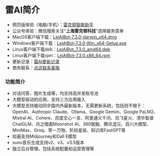 # 雷AI简介

- 网页版体验（电脑/手机）：[雷克顿智能助手](https://leiaibot.com)
- 公众号体验：微信搜索关注“**上海雷克顿科技**”选择服务菜单
- MacOS客户端下载：[LeiAIBot-7.3.0-darwin_x64.dmg](https://oss.leikeduntech.com/public/leiaibot_app/macos/LeiAIBot-7.3.0-darwin_x64.dmg)
- Windows客户端下载：[LeiAIBot-7.3.0-Win_x64-Setup.exe](https://oss.leikeduntech.com/public/leiaibot_app/windows/LeiAIBot-7.3.0-Win_x64-Setup.exe)
- Linux客户端下载deb：[LeiAIBot_7.3.0_amd64.deb](https://oss.leikeduntech.com/public/leiaibot_app/linux/leiaibot_7.3.0_amd64.deb)
- Linux客户端下载rpm：[LeiAIBot-7.3.0.x86_64.rpm](https://oss.leikeduntech.com/public/leiaibot_app/linux/leiaibot-7.3.0.x86_64.rpm)
- 更新记录：[雷AI更新记录](https://doc.weixin.qq.com/doc/w3_AfEA4Ab5APwK8WF6U9iRCiwzhyKHq?scode=AAQAlQdCABgah3XVZWAfEA4Ab5APw)
- 商务联系：[点这联系客服](https://work.weixin.qq.com/kfid/kfc08dccfdd8939f87b)

### 功能简介
- 对话问答，图片生成等，均支持高并发账号池
- 大模型驱动的应用，支持三方应用接入
- 大模型支持被动同步国内外最新版本，无需更新系统，包括但不限于：OpenAI、Authropic Claude、Ollama、Google Gemini、Google PaLM2、Mistral AI、Cohere、百度文心一言、阿里通义千问、讯飞星火、清华智谱ChatGLM、月之暗面Moonshot AI、360智脑、腾讯混元、百川大模型、MiniMax、Groq、零一万物、阶跃星辰、知识库FastGPT等
- 绘画支持Midjourney和Dall E模型
- suno音乐生成支持v2、v3、v3.5版本
- 独立后台管理，包括系统配置和运营管理等


